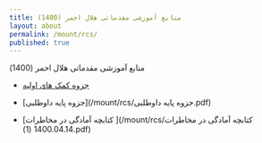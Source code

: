 ```yaml
---
title: منابع آموزشی مقدماتی هلال احمر (1400)
layout: about
permalink: /mount/rcs/
published: true
---
```


  
منابع آموزشی مقدماتی هلال احمر (1400)




- [جزوه کمک های اولیه](/mount/rcs/2جزوه.pdf)
  

- [جزوه پایه داوطلبی](/mount/rcs/جزوه پایه داوطلبی.pdf)


- [کتابچه آمادگی در مخاطرات ](/mount/rcs/کتابچه آمادگی در مخاطرات 1400.04.14 (1).pdf)
  
  
  
  
  


  
  
  
  
  





